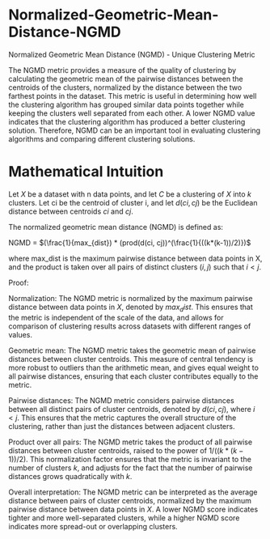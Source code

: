 # Normalized-Geometric-Mean-Distance-NGMD
Normalized Geometric Mean Distance (NGMD) - Unique Clustering Metric

The NGMD metric provides a measure of the quality of clustering by calculating the geometric mean of the pairwise distances between the centroids of the clusters, 
normalized by the distance between the two farthest points in the dataset. This metric is useful in determining 
how well the clustering algorithm has grouped similar data points together while keeping the clusters well separated from each other. 
A lower NGMD value indicates that the clustering algorithm has produced a better clustering solution. 
Therefore, NGMD can be an important tool in evaluating clustering algorithms and comparing different clustering solutions.

# Mathematical Intuition
Let $X$ be a dataset with n data points, and let $C$ be a clustering of $X$ into $k$ clusters. Let ci be the centroid of cluster i, and let $d(ci, cj)$ be the Euclidean distance between centroids $ci$ and $cj$.

The normalized geometric mean distance (NGMD) is defined as:

NGMD = $(\frac{1}{max_{dist}) * (prod(d(ci, cj))^(\frac{1}{((k*(k-1))/2)})$

where max_dist is the maximum pairwise distance between data points in X, and the product is taken over all pairs of distinct clusters $(i, j)$ such 
that $i < j$.

Proof:

Normalization: The NGMD metric is normalized by the maximum pairwise distance between data points in $X$, denoted by $max_dist$. This ensures that the metric is independent of the scale of the data, and allows for comparison of clustering results across datasets with different ranges of values.

Geometric mean: The NGMD metric takes the geometric mean of pairwise distances between cluster centroids. This measure of central tendency is more robust to outliers than the arithmetic mean, and gives equal weight to all pairwise distances, ensuring that each cluster contributes equally to the metric.

Pairwise distances: The NGMD metric considers pairwise distances between all distinct pairs of cluster centroids, denoted by $d(ci, cj)$, where $i < j$. This ensures that the metric captures the overall structure of the clustering, rather than just the distances between adjacent clusters.

Product over all pairs: The NGMD metric takes the product of all pairwise distances between cluster centroids, raised to the power of $1/((k*(k-1))/2)$. This normalization factor ensures that the metric is invariant to the number of clusters $k$, and adjusts for the fact that the number of pairwise distances grows quadratically with $k$.

Overall interpretation: The NGMD metric can be interpreted as the average distance between pairs of cluster centroids, normalized by the maximum pairwise distance between data points in $X$. A lower NGMD score indicates tighter and more well-separated clusters, while a higher NGMD score indicates more spread-out or overlapping clusters.
